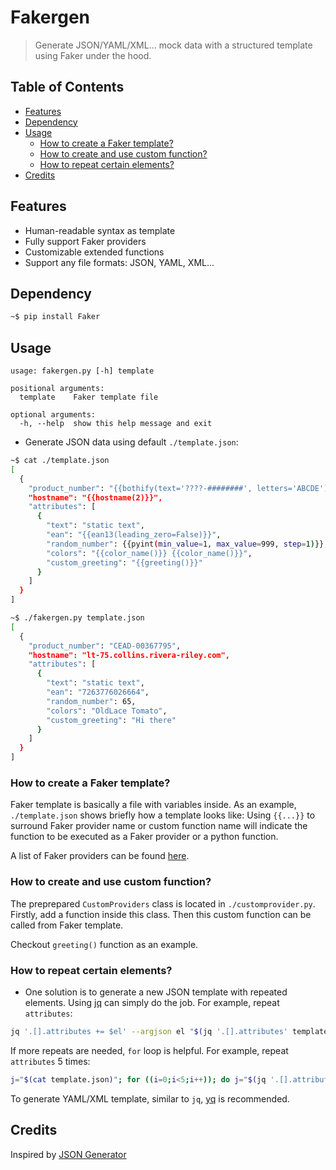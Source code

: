 # Fakergen

> Generate JSON/YAML/XML... mock data with a structured template using Faker under the hood.

## Table of Contents

- [Features](#features)
- [Dependency](#dependency)
- [Usage](#usage)
  - [How to create a Faker template?](#how-to-create-a-faker-template)
  - [How to create and use custom function?](#how-to-create-and-use-custom-function)
  - [How to repeat certain elements?](#how-to-repeat-certain-elements)
- [Credits](#credits)

## Features

- Human-readable syntax as template
- Fully support Faker providers
- Customizable extended functions
- Support any file formats: JSON, YAML, XML...

## Dependency

```bash
~$ pip install Faker
```

## Usage

```
usage: fakergen.py [-h] template

positional arguments:
  template    Faker template file

optional arguments:
  -h, --help  show this help message and exit
```

- Generate JSON data using default `./template.json`:

```bash
~$ cat ./template.json
[
  {
    "product_number": "{{bothify(text='????-########', letters='ABCDE')}}",
    "hostname": "{{hostname(2)}}",
    "attributes": [
      {
        "text": "static text",
        "ean": "{{ean13(leading_zero=False)}}",
        "random_number": {{pyint(min_value=1, max_value=999, step=1)}},
        "colors": "{{color_name()}} {{color_name()}}",
        "custom_greeting": "{{greeting()}}"
      }
    ]
  }
]

~$ ./fakergen.py template.json
[
  {
    "product_number": "CEAD-00367795",
    "hostname": "lt-75.collins.rivera-riley.com",
    "attributes": [
      {
        "text": "static text",
        "ean": "7263776026664",
        "random_number": 65,
        "colors": "OldLace Tomato",
        "custom_greeting": "Hi there"
      }
    ]
  }
]
```

### How to create a Faker template?

Faker template is basically a file with variables inside. As an example, `./template.json` shows briefly how a template looks like: Using `{{...}}` to surround Faker provider name or custom function name will indicate the function to be executed as a Faker provider or a python function.

A list of Faker providers can be found [here](https://faker.readthedocs.io/en/stable/providers.html).

### How to create and use custom function?

The preprepared `CustomProviders` class is located in `./customprovider.py`. Firstly, add a function inside this class. Then this custom function can be called from Faker template.

Checkout `greeting()` function as an example.

### How to repeat certain elements?

- One solution is to generate a new JSON template with repeated elements. Using [jq](https://stedolan.github.io/jq/download/) can simply do the job. For example, repeat `attributes`:

```bash
jq '.[].attributes += $el' --argjson el "$(jq '.[].attributes' template.json)" template.json > newtemplate.json
```

If more repeats are needed, `for` loop is helpful. For example, repeat `attributes` 5 times:

```bash
j="$(cat template.json)"; for ((i=0;i<5;i++)); do j="$(jq '.[].attributes += $el' --argjson el "$(jq '.[].attributes' template.json)" <<< "$j")"; done; echo "$j" > newtemplate.json
```

To generate YAML/XML template, similar to `jq`, [yq](https://github.com/kislyuk/yq) is recommended.

## Credits

Inspired by [JSON Generator](https://www.json-generator.com/)
